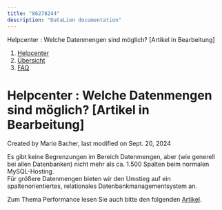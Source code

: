 ```yaml
---
title: "86278244"
description: "DataLion documentation"
---
```


Helpcenter : Welche Datenmengen sind möglich? \[Artikel in Bearbeitung\]  

1.  [Helpcenter](index.html)
2.  [Übersicht](2982609.html)
3.  [FAQ](FAQ_3539147.html)

# Helpcenter : Welche Datenmengen sind möglich? \[Artikel in Bearbeitung\]

Created by Mario Bacher, last modified on Sept. 20, 2024

Es gibt keine Begrenzungen im Bereich Datenmengen, aber (wie generell bei allen Datenbanken) nicht mehr als ca. 1.500 Spalten beim normalen MySQL-Hosting.  
Für größere Datenmengen bieten wir den Umstieg auf ein spaltenorientiertes, relationales Datenbankmanagementsystem an.

Zum Thema Performance lesen Sie auch bitte den folgenden [Artikel](https://datalion.zendesk.com/hc/de/articles/360019820980-Performance).